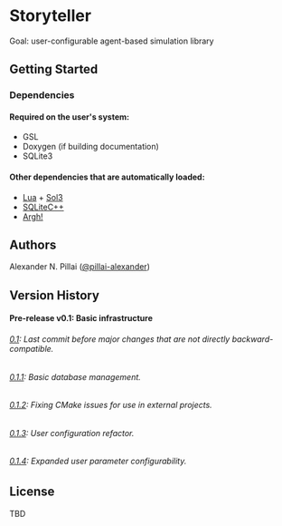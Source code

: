 # Storyteller

Goal: user-configurable agent-based simulation library

<!-- ## Description

TBD -->

## Getting Started

### Dependencies

#### Required on the user's system:

* GSL
* Doxygen (if building documentation)
* SQLite3

#### Other dependencies that are automatically loaded:

* [Lua](https://www.lua.org/) + [Sol3](https://github.com/ThePhD/sol2)
* [SQLiteC++](https://github.com/SRombauts/SQLiteCpp)
* [Argh!](https://github.com/adishavit/argh)

<!-- ### Installing

* How/where to download your program
* Any modifications needed to be made to files/folders -->

<!-- ### Executing program

* How to run the program
* Step-by-step bullets
```
code blocks for commands
``` -->

<!-- ## Help

Any advise for common problems or issues.
```
command to run if program contains helper info
``` -->

## Authors

Alexander N. Pillai ([@pillai-alexander](https://github.com/pillai-alexander))

## Version History

#### Pre-release v0.1: Basic infrastructure
###### [0.1](https://github.com/pillai-alexander/storyteller/releases/tag/v0.1): Last commit before major changes that are not directly backward-compatible.
###### [0.1.1](https://github.com/pillai-alexander/storyteller/releases/tag/v0.1.1): Basic database management.
###### [0.1.2](https://github.com/pillai-alexander/storyteller/releases/tag/v0.1.2): Fixing CMake issues for use in external projects.
###### [0.1.3](https://github.com/pillai-alexander/storyteller/releases/tag/v0.1.3): User configuration refactor.
###### [0.1.4](https://github.com/pillai-alexander/storyteller/releases/tag/v0.1.4): Expanded user parameter configurability.

## License

TBD

<!-- ## Acknowledgments -->